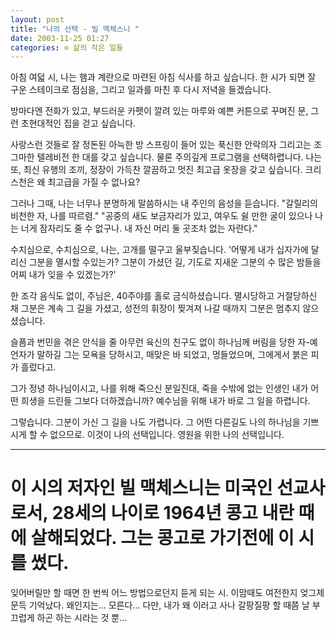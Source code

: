 ```yaml
---
layout: post
title: "나의 선택 - 빌 맥체스니 "
date: 2003-11-25 01:27
categories: ⊙ 삶의 작은 일들
---
```


아침 여덟 시, 나는 햄과 계란으로 마련된 
아침 식사를 하고 싶습니다. 
한 시가 되면 잘 구운 스테이크로 점심을, 
그리고 일과를 마친 후 다시 저녁을 들겠습니다. 

방마다엔 전화가 있고, 
부드러운 카펫이 깔려 있는 마루와 
예쁜 커튼으로 꾸며진 문, 
그런 초현대적인 집을 걷고 싶습니다. 

사랑스런 것들로 잘 정돈된 아늑한 방 
스프링이 들어 있는 푹신한 안락의자 
그리고는 조그마한 텔레비전 한 대를 갖고 싶습니다. 
물론 주의깊게 프로그램을 선택하렵니다. 
나는 또, 최신 유행의 조끼, 정장이 가득찬 
깔끔하고 멋진 최고급 옷장을 갖고 싶습니다. 
크리스천은 왜 최고급을 가질 수 없나요? 

그러나 그때, 나는 너무나 분명하게 말씀하시는 
내 주인의 음성을 듣습니다. 
"갈릴리의 비천한 자, 나를 따르렴." 
"공중의 새도 보금자리가 있고, 
여우도 쉴 만한 굴이 있으나 
나는 너게 
잠자리도 줄 수 없구나. 
내 자신 머리 둘 곳조차 없는 자란다." 

수치심으로, 수치심으로, 나는, 
고개를 떨구고 울부짖습니다. 
'어떻게 내가 십자가에 달리신 그분을 멸시할 수있는가? 
그분이 가셨던 길, 
기도로 지새운 그분의 수 많은 밤들을 어찌 내가 잊을 수 있겠는가?' 

한 조각 음식도 없이, 주님은, 
40주야를 홀로 금식하셨습니다. 
멸시당하고 거절당하신 채 그분은 계속 그 길을 가셨고, 
성전의 휘장이 찢겨져 나갈 때까지 그분은 멈추지 않으셨습니다. 

슬픔과 번민을 겪은 
안식을 줄 아무런 육신의 친구도 없이 
하나님께 버림을 당한 자-예언자가 말하길 
그는 모욕을 당하시고, 매맞은 바 되었고, 멍들었으며, 
그에게서 붉은 피가 흘렀다고. 

그가 정녕 하나님이시고, 나를 위해 죽으신 분일진대, 
죽을 수밖에 없는 인생인 내가 
어떤 희생을 드린들 그보다 더하겠습니까? 
예수님을 위해 내가 바로 그 일을 하렵니다. 

그렇습니다. 
그분이 가신 그 길을 나도 가렵니다. 
그 어떤 다른길도 나의 하나님을 기쁘시게 할 수 없으므로. 
이것이 나의 선택입니다. 
영원을 위한 나의 선택입니다. 

--------- 
이 시의 저자인 빌 맥체스니는 미국인 선교사로서, 28세의 나이로 1964년 콩고 내란 때에 살해되었다. 그는 콩고로 가기전에 이 시를 썼다. 
============ 
잊어버릴만 할 때면 한 번씩 어느 방법으로던지 듣게 되는 시. 이맘때도 여전한지 엊그제 문득 기억났다. 왜인지는... 모른다... 다만, 내가 왜 이러고 사나 갈팡질팡 할 때쯤 날 부끄럽게 하곤 하는 시라는 것 뿐... 


       
